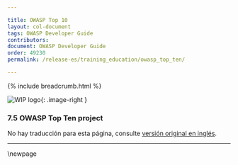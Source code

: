 ```yaml
---

title: OWASP Top 10
layout: col-document
tags: OWASP Developer Guide
contributors:
document: OWASP Developer Guide
order: 49230
permalink: /release-es/training_education/owasp_top_ten/

---
```


{% include breadcrumb.html %}

<style type="text/css">
.image-right {
  height: 180px;
  display: block;
  margin-left: auto;
  margin-right: auto;
  float: right;
}
</style>

![WIP logo](../../../assets/images/dg_wip.png "Work in progress"){: .image-right }

### 7.5 OWASP Top Ten project

No hay traducción para esta página, consulte [versión original en inglés][release0905].

----

[release0905]: https://github.com/OWASP/www-project-developer-guide/blob/main/release/09-training-education/05-top-ten.md

\newpage
